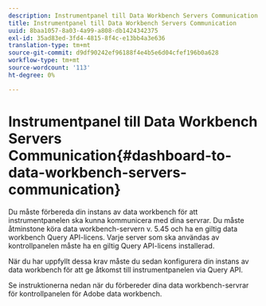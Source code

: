 ```yaml
---
description: Instrumentpanel till Data Workbench Servers Communication
title: Instrumentpanel till Data Workbench Servers Communication
uuid: 8baa1057-8a03-4a99-a808-db1424342375
exl-id: 35ad83ed-3fd4-4815-8f4c-e13bb4a3e636
translation-type: tm+mt
source-git-commit: d9df90242ef96188f4e4b5e6d04cfef196b0a628
workflow-type: tm+mt
source-wordcount: '113'
ht-degree: 0%

---
```


# Instrumentpanel till Data Workbench Servers Communication{#dashboard-to-data-workbench-servers-communication}

Du måste förbereda din instans av data workbench för att instrumentpanelen ska kunna kommunicera med dina servrar. Du måste åtminstone köra data workbench-servern v. 5.45 och ha en giltig data workbench Query API-licens. Varje server som ska användas av kontrollpanelen måste ha en giltig Query API-licens installerad.

När du har uppfyllt dessa krav måste du sedan konfigurera din instans av data workbench för att ge åtkomst till instrumentpanelen via Query API.

Se instruktionerna nedan när du förbereder dina data workbench-servrar för kontrollpanelen för Adobe data workbench.
